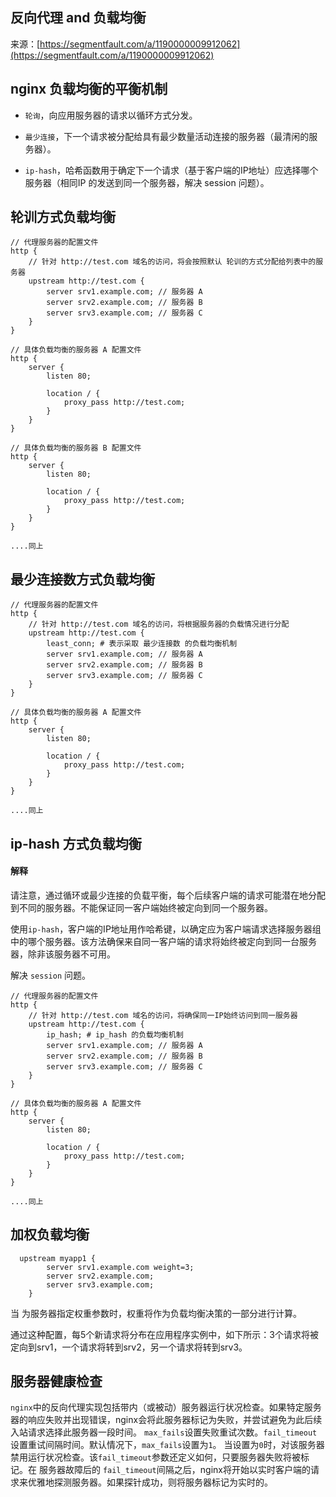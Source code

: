 ## 反向代理 and 负载均衡

来源：[https://segmentfault.com/a/1190000009912062](https://segmentfault.com/a/1190000009912062)


## nginx 负载均衡的平衡机制

* `轮询`，向应用服务器的请求以循环方式分发。

* `最少连接`，下一个请求被分配给具有最少数量活动连接的服务器（最清闲的服务器）。

* `ip-hash`，哈希函数用于确定下一个请求（基于客户端的IP地址）应选择哪个服务器（相同IP 的发送到同一个服务器，解决 session 问题）。


## 轮训方式负载均衡

```nginx
// 代理服务器的配置文件
http {
    // 针对 http://test.com 域名的访问，将会按照默认 轮训的方式分配给列表中的服务器
    upstream http://test.com { 
        server srv1.example.com; // 服务器 A 
        server srv2.example.com; // 服务器 B
        server srv3.example.com; // 服务器 C
    }
}

// 具体负载均衡的服务器 A 配置文件
http {
    server { 
        listen 80;

        location / { 
            proxy_pass http://test.com; 
        } 
    } 
}

// 具体负载均衡的服务器 B 配置文件
http {
    server { 
        listen 80;

        location / { 
            proxy_pass http://test.com; 
        } 
    } 
}

....同上
```
## 最少连接数方式负载均衡

```nginx
// 代理服务器的配置文件
http {
    // 针对 http://test.com 域名的访问，将根据服务器的负载情况进行分配
    upstream http://test.com {
        least_conn; # 表示采取 最少连接数 的负载均衡机制
        server srv1.example.com; // 服务器 A 
        server srv2.example.com; // 服务器 B
        server srv3.example.com; // 服务器 C
    }
}

// 具体负载均衡的服务器 A 配置文件
http {
    server { 
        listen 80;

        location / { 
            proxy_pass http://test.com; 
        } 
    } 
}

....同上
```
## ip-hash 方式负载均衡
#### 解释

请注意，通过循环或最少连接的负载平衡，每个后续客户端的请求可能潜在地分配到不同的服务器。不能保证同一客户端始终被定向到同一个服务器。

使用`ip-hash`，客户端的IP地址用作哈希键，以确定应为客户端请求选择服务器组中的哪个服务器。该方法确保来自同一客户端的请求将始终被定向到同一台服务器，除非该服务器不可用。

解决 `session` 问题。

```nginx
// 代理服务器的配置文件
http {
    // 针对 http://test.com 域名的访问，将确保同一IP始终访问到同一服务器
    upstream http://test.com {
        ip_hash; # ip_hash 的负载均衡机制
        server srv1.example.com; // 服务器 A 
        server srv2.example.com; // 服务器 B
        server srv3.example.com; // 服务器 C
    }
}

// 具体负载均衡的服务器 A 配置文件
http {
    server { 
        listen 80;

        location / { 
            proxy_pass http://test.com; 
        } 
    } 
}

....同上
```
## 加权负载均衡

```nginx
  upstream myapp1 {
        server srv1.example.com weight=3;
        server srv2.example.com;
        server srv3.example.com;
    }
```

当 为服务器指定权重参数时，权重将作为负载均衡决策的一部分进行计算。

通过这种配置，每5个新请求将分布在应用程序实例中，如下所示：3个请求将被定向到srv1，一个请求将转到srv2，另一个请求将转到srv3。
## 服务器健康检查
`nginx`中的反向代理实现包括带内（或被动）服务器运行状况检查。如果特定服务器的响应失败并出现错误，nginx会将此服务器标记为失败，并尝试避免为此后续入站请求选择此服务器一段时间。
`max_fails`设置失败重试次数。`fail_timeout`设置重试间隔时间。默认情况下，`max_fails`设置为`1`。 当设置为`0`时，对该服务器禁用运行状况检查。该`fail_timeout`参数还定义如何，只要服务器失败将被标记。在 服务器故障后的 `fail_timeout`间隔之后，nginx将开始以实时客户端的请求来优雅地探测服务器。如果探针成功，则将服务器标记为实时的。
